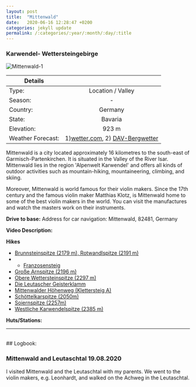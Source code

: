 ```yaml
---
layout: post
title:  "Mittenwald"
date:   2020-06-16 12:28:47 +0200
categories: jekyll update
permalink: /:categories/:year/:month/:day/:title
---
```

###  Karwendel- Wettersteingebirge
![Mittenwald-1](/hikingblog.github.io/assets/img/hiking/Mittenwald-1.jpg)



| Details       |               |
| ------------- |:-------------:|
| Type:         | Location / Valley      |
| Season:       |  -            |
| Country:      |	Germany     |
| State:        |	Bavaria      |
| Elevation:    |	923 m   |
| Weather Forecast:   | 1)[wetter.com](https://www.wetter.com/deutschland/mittenwald/DE0007015.html),  2) [DAV-Bergwetter](https://www.alpenverein.de/DAV-Services/Bergwetter/Allgaeu-Karwendel-Ammergau-Zugspitze-Arlberg)|

Mittenwald is a city located approximately 16 kilometres to the south-east of Garmisch-Partenkirchen. It is situated in the Valley of the River Isar.
Mittenwald lies in the region 'Alpenwelt Karwendel' and offers all kinds of outdoor activities such as mountain-hiking, mountaineering, climbing, and skiing.

Moreover, Mittenwald is world famous for their violin makers. Since the 17th century and the famous violin maker Matthias Klotz, is Mittenwald home to some of the best violin makers in the world. You can visit the manufactures and watch the masters work on their instruments.


**Drive to base:**
Address for car navigation:  Mittenwald, 82481, Germany

**Video Description:**


**Hikes**
- [Brunnsteinspitze (2179 m), Rotwandlspitze (2191 m)](https://www.hoehenrausch.de/berge/brunnsteinspitze/)
- - [Franzosensteig](https://www.outdooractive.com/de/route/wanderung/zugspitzregion/franzosensteig-rundweg-ab-mittenwald-oberhalb-der-leutascher-schanz/45231266/)
- [Große Arnspitze (2196 m)](https://www.hoehenrausch.de/berge/grosse-arnspitze/)
- [Obere Wettersteinspitze (2297 m)](https://www.hoehenrausch.de/berge/wettersteinspitze/)
- [Die Leutascher Geisterklamm](https://www.outdooractive.com/de/route/wanderung/seefeld/die-leutascher-geisterklamm/1374793/)
- [Mittenwalder Höhenweg (Klettersteig A)](https://www.hoehenrausch.de/berge/mittenwalder-klettersteig/hoehenweg/)
- [Schöttelkarspitze (2050m)](https://www.bergtour-online.de/bergtouren/bergwanderungen/schwer/schoettelkarspitze/)
-  [Soiernspitze (2257m)](https://www.bergtour-online.de/bergtouren/bergwanderungen/schwer/soiernspitze/)
- [Westliche Karwendelspitze (2385 m)](https://www.hoehenrausch.de/berge/westliche-karwendelspitze/)

**Huts/Stations:**

-------
<br>
## Logbook:

### Mittenwald and Leutaschtal 19.08.2020
I visited Mittenwald and the Leutaschtal with my parents. We went to the violin makers, e.g. Leonhardt, and walked on the Achweg in the Leutaschtal.
